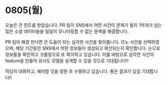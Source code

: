 # 0805(월)

오늘은 큰 힌트를 받았습니다.
PR 팀이 SNS에서 어떤 사건이 문제가 될지 1억개가 넘는 많은 소셜 데이터들을 일일이 모니터링할 수 없는 문제를 해결합니다.

PR 팀이 해결 한다면 큰 도움이 되는 심각한 사건을 찾아봅니다.
르노 사건을 선택하였으며, 해당 기간동안 SNS에서 어떤 정보들이 생성되고 확산되는지 확인합니다.
눈으로 정보들을 확인하고 크롤링으로 또 확이하고 있습니다. 이를 바탕으로 심각한 사건의 feature을 만들어 유사도 모델을 설계할 수 있을 것으로 기대됩니다!!

적당히 대화하고, 해야할 것을 정한 후 수행하고 있습니다. 좋은 결과가 있길 기대합니다!!